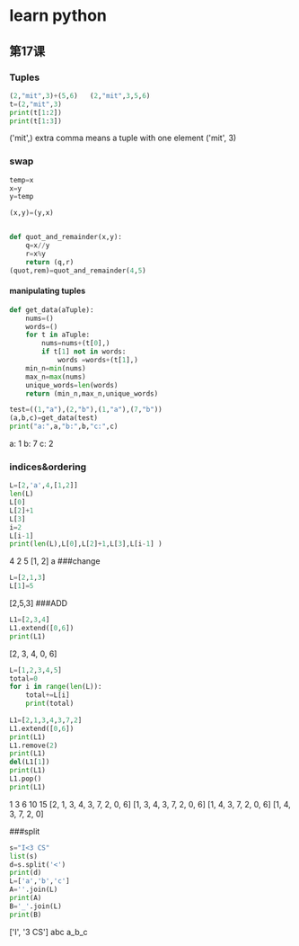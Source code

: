 # learn python
## 第17课 
### Tuples
```python
(2,"mit",3)+(5,6)   (2,"mit",3,5,6)
t=(2,"mit",3)
print(t[1:2])
print(t[1:3])
```

('mit',)  extra comma means a tuple with one element
('mit', 3)
### swap
```python
temp=x
x=y
y=temp

(x,y)=(y,x)
```

```python

def quot_and_remainder(x,y):
    q=x//y
    r=x%y
    return (q,r) 
(quot,rem)=quot_and_remainder(4,5)

```
#### manipulating tuples

```python
def get_data(aTuple):
    nums=()
    words=()
    for t in aTuple:
        nums=nums+(t[0],)
        if t[1] not in words:
            words =words+(t[1],)
    min_n=min(nums)
    max_n=max(nums)
    unique_words=len(words)
    return (min_n,max_n,unique_words)

test=((1,"a"),(2,"b"),(1,"a"),(7,"b"))
(a,b,c)=get_data(test)
print("a:",a,"b:",b,"c:",c)

```
a: 1 b: 7 c: 2
### indices&ordering
```python
L=[2,'a',4,[1,2]]
len(L)
L[0]  
L[2]+1
L[3]
i=2
L[i-1]
print(len(L),L[0],L[2]+1,L[3],L[i-1] )
```
4 2 5 [1, 2] a
###change
```python
L=[2,1,3]
L[1]=5
```
[2,5,3]
###ADD
```python
L1=[2,3,4]
L1.extend([0,6])
print(L1)
```
[2, 3, 4, 0, 6]


```python
L=[1,2,3,4,5]
total=0
for i in range(len(L)):
    total+=L[i]  
    print(total) 
    
L1=[2,1,3,4,3,7,2]
L1.extend([0,6])
print(L1)
L1.remove(2)
print(L1)
del(L1[1])
print(L1)
L1.pop()
print(L1)
```
1
3
6
10
15
[2, 1, 3, 4, 3, 7, 2, 0, 6]
[1, 3, 4, 3, 7, 2, 0, 6]
[1, 4, 3, 7, 2, 0, 6]
[1, 4, 3, 7, 2, 0]

###split
```python
s="I<3 CS"
list(s)
d=s.split('<')
print(d)
L=['a','b','c']
A=''.join(L)
print(A)
B='_'.join(L)
print(B)
```
['I', '3 CS']
abc
a_b_c